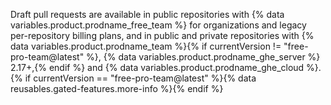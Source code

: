Draft pull requests are available in public repositories with {% data variables.product.prodname_free_team %} for organizations and legacy per-repository billing plans, and in public and private repositories with {% data variables.product.prodname_team %}{% if currentVersion != "free-pro-team@latest" %}, {% data variables.product.prodname_ghe_server %} 2.17+,{% endif %} and {% data variables.product.prodname_ghe_cloud %}. {% if currentVersion == "free-pro-team@latest" %}{% data reusables.gated-features.more-info %}{% endif %}
